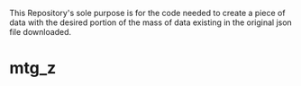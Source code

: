 This Repository's sole purpose is for the code needed to create a piece of data with the desired portion of the mass of data existing in the original json file downloaded.

# mtg_z
